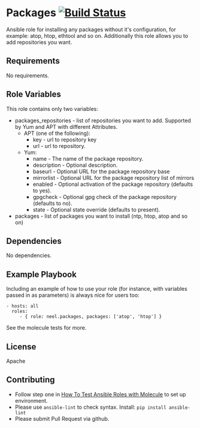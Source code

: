 # Packages [![Build Status](https://travis-ci.com/New-Edge-Engineering/ansible-packages.svg?branch=master)](https://travis-ci.org/New-Edge-Engineering/ansible-packages)

Ansible role for installing any packages without it's configuration, for example: atop, htop, ethtool and so on. Additionally this role allows you to add repositories you want.

## Requirements

No requirements.

## Role Variables

This role contains only two variables:

* packages_repositories - list of repositories you want to add. Supported by Yum and APT with different Attributes.
  * APT (one of the following):
    * key - url to repository key
    * url - url to repository.
  * Yum:
    * name - The name of the package repository.
    * description - Optional description.
    * baseurl - Optional URL for the package repository base
    * mirrorlist - Optional URL for the package repository list of mirrors
    * enabled - Optional activation of the package repository (defaults to yes).
    * gpgcheck - Optional gpg check of the package repository (defaults to no).
    * state - Optional state override (defaults to present).
* packages - list of packages you want to install (ntp, htop, atop and so on)

## Dependencies

No dependencies.

## Example Playbook

Including an example of how to use your role (for instance, with variables passed in as parameters) is always nice for users too:

    - hosts: all 
      roles:
         - { role: neel.packages, packages: ['atop', 'htop'] }

See the molecule tests for more.

## License

Apache

## Contributing

* Follow step one in [How To Test Ansible Roles with Molecule](https://www.digitalocean.com/community/tutorials/how-to-test-ansible-roles-with-molecule-on-ubuntu-18-04) to set up environment.
* Please use `ansible-lint` to check syntax. Install: `pip install ansible-lint`
* Please submit Pull Request via github.
